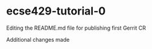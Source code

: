 # ecse429-tutorial-0

Editing the README.md file for publishing first Gerrit CR

Additional changes made


